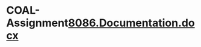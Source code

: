 # COAL-Assignment[8086.Documentation.docx](https://github.com/aleenaahmad1/COAL-Assignment/files/10148885/8086.Documentation.docx)

